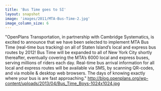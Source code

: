 ```yaml
---
title: 'Bus Time goes to SI'
layout: snapshot
image: 'images/2011/MTA-Bus-Time-2.jpg'
image_column_size: 6
---
```


"OpenPlans Transportation, in partnership with Cambridge Systematics, is excited to announce that we have been selected to implement MTA Bus Time (real-time bus tracking) on all of Staten Island’s local and express bus routes by 2012! Bus Time will be expanded to all of New York City shortly thereafter, eventually covering the MTA’s 6000 local and express buses, serving millions of riders each day.  Real-time bus arrival information for all local and express routes will be available via SMS, by scanning QR-codes, and via mobile & desktop web browsers. The days of knowing exactly where your bus is are fast approaching." http://blog.openplans.org/wp-content/uploads/2013/04/Bus_Time_Boys-1024x1024.jpg